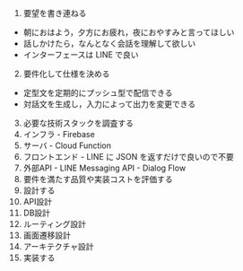 
1. 要望を書き連ねる
  - 朝におはよう，夕方にお疲れ，夜におやすみと言ってほしい
  - 話しかけたら，なんとなく会話を理解して欲しい
  - インターフェースは LINE で良い
2. 要件化して仕様を決める
  - 定型文を定期的にプッシュ型で配信できる
  - 対話文を生成し，入力によって出力を変更できる
3. 必要な技術スタックを調査する
  1. インフラ
    - Firebase
  2. サーバ
    - Cloud Function
  3. フロントエンド
    - LINE に JSON を返すだけで良いので不要
  4. 外部API
    - LINE Messaging API
    - Dialog Flow
4. 要件を満たす品質や実装コストを評価する
5. 設計する
  1. API設計
  2. DB設計
  3. ルーティング設計
  4. 画面遷移設計
  5. アーキテクチャ設計
6. 実装する

